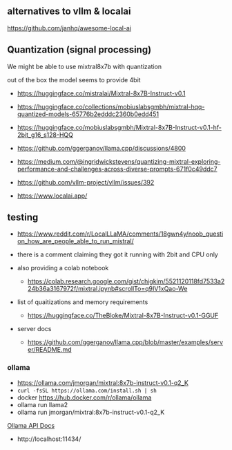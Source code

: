 ## alternatives to vllm & localai

https://github.com/janhq/awesome-local-ai

## Quantization (signal processing)

We might be able to use mixtral8x7b with quantization

out of the box the model seems to provide 4bit

- https://huggingface.co/mistralai/Mixtral-8x7B-Instruct-v0.1

- https://huggingface.co/collections/mobiuslabsgmbh/mixtral-hqq-quantized-models-65776b2edddc2360b0edd451
- https://huggingface.co/mobiuslabsgmbh/Mixtral-8x7B-Instruct-v0.1-hf-2bit_g16_s128-HQQ
- https://github.com/ggerganov/llama.cpp/discussions/4800
- https://medium.com/@ingridwickstevens/quantizing-mixtral-exploring-performance-and-challenges-across-diverse-prompts-671f0c49ddc7
- https://github.com/vllm-project/vllm/issues/392
- https://www.localai.app/

## testing

- https://www.reddit.com/r/LocalLLaMA/comments/18gwn4y/noob_question_how_are_people_able_to_run_mistral/
- there is a comment claiming they got it running with 2bit and CPU only
- also providing a colab notebook

  - https://colab.research.google.com/gist/chigkim/5521120118fd7533a224b36a3167972f/mixtral.ipynb#scrollTo=q9IV1xQao-We

- list of quaitizations and memory requirements

  - https://huggingface.co/TheBloke/Mixtral-8x7B-Instruct-v0.1-GGUF

- server docs
  - https://github.com/ggerganov/llama.cpp/blob/master/examples/server/README.md

### ollama

- https://ollama.com/jmorgan/mixtral:8x7b-instruct-v0.1-q2_K
- `curl -fsSL https://ollama.com/install.sh | sh`
- docker https://hub.docker.com/r/ollama/ollama
- ollama run llama2
- ollama run jmorgan/mixtral:8x7b-instruct-v0.1-q2_K

[Ollama API Docs](https://github.com/ollama/ollama/blob/main/docs/api.md#generate-a-chat-completion)

- http://localhost:11434/